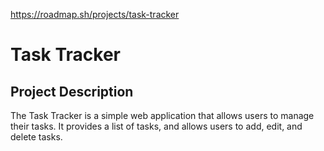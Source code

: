 https://roadmap.sh/projects/task-tracker

# Task Tracker

## Project Description

The Task Tracker is a simple web application that allows users to manage their tasks. It provides a list of tasks, and allows users to add, edit, and delete tasks.
